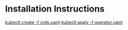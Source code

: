 # Installation Instructions

[kubectl create -f crds.yaml](https://download.elastic.co/downloads/eck/2.2.0/crds.yaml)
[kubectl apply -f operator.yaml](https://download.elastic.co/downloads/eck/2.2.0/operator.yaml)
